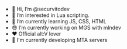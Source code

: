 - 👋 Hi, I’m @securvitodev
- 👀 I’m interested in Lua scripting.
- 🌱 I’m currently learning JS, CSS, HTML
- 😎 I’m currently working on MGS with mlndev
- ❤️ Official alt:V lover
- 🤫 I'm currently developing MTA servers
<!---
securvitodev/securvitodev is a ✨ special ✨ repository because its `README.md` (this file) appears on your GitHub profile.
You can click the Preview link to take a look at your changes.
--->
